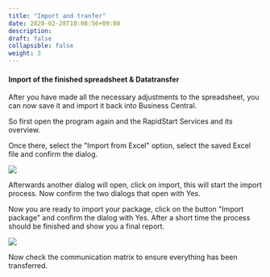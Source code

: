 ```yaml
---
title: "Import and tranfer"
date: 2020-02-28T10:08:56+09:00
description: 
draft: false
collapsible: false
weight: 3
---
```


#### Import of the finished spreadsheet & Datatransfer 

After you have made all the necessary adjustments to the spreadsheet, you can now save it and import it back into Business Central.

So first open the program again and the RapidStart Services and its overview.

Once there, select the "Import from Excel" option, select the saved Excel file and confirm the dialog.

![](/images/connectornav/rapidstart/import.png)

Afterwards another dialog will open, click on import, this will start the import process. Now confirm the two dialogs that open with Yes.

Now you are ready to import your package, click on the button "Import package" and confirm the dialog with Yes. After a short time the process should be finished and show you a final report.


![](/images/connectornav/rapidstart/uebernahme.png)

Now check the communication matrix to ensure everything has been transferred.